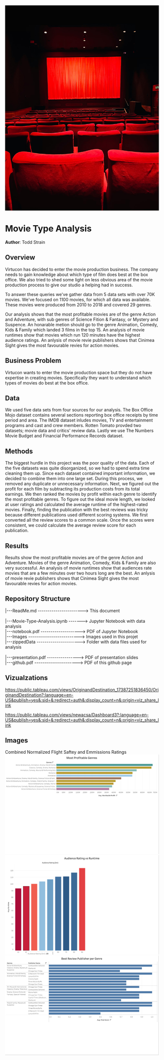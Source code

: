 ![Movies](images/movietheatre.jpg)
# Movie Type Analysis

**Author**: Todd Strain

## Overview
Virtucon has decided to enter the movie production business. The company needs to gain knowledge about which type of film does best at the box office.  We also tried to shed some light on less obvious area of the movie production process to give our studio a helping had in success.

To answer these queries we've gather data from 5 data sets with over 70K movies. We've focused on 1100 movies, for which all data was available. These movies were produced from 2010 to 2018 and covered 29 genres.

Our analysis shows that the most profitable movies are of the genre Action and Adventure, with sub genres of Science Fition & Fantasy, or Mystery and Suspence. An honarable metion should go to the genre Animation, Comedy, Kids & Family which landed 3 films in the top 15. An analysis of movie runtimes show that movies which run 120 minutes have the highest audience ratings. An anlysis of movie revie publishers shows that Cinimea Sight gives the most favourable revies for action movies.



## Business Problem
Virtucon wants to enter the movie production space but they do not have expertise in creating movies. Specifically they want to understand which types of movies do best at the box office.

## Data
We used five data sets from four sources for our analysis. The Box Office Mojo dataset contains several sections reporting box office receipts by time period and area. The IMDB dataset inludes movies, TV and entertainment programs and cast and crew members. Rotten Tomato provded two datasets; movie data and critics' review data. Lastly we use The Numbers Movie Budget and Financial Performance Records dataset.

## Methods
The biggest hurdle in this project was the poor quality of the data. Each of the five datasets was quite disorganized, so we had to spend extra time cleaning them up. Since each dataset contained important information, we decided to combine them into one large set. During this process, we removed any duplicate or unnecessary information. Next, we figured out the profit for each film by subtracting its production costs from its total earnings. We then ranked the movies by profit within each genre to identify the most profitable genres. To figure out the ideal movie length, we looked at user ratings and calculated the average runtime of the highest-rated movies. Finally, finding the publication with the best reviews was tricky because different publications used different scoring systems. We first converted all the review scores to a common scale. Once the scores were consistent, we could calculate the average review score for each publication.

## Results
Results show the most profitable movies are of the genre Action and Adventure. Movies of the genre Animation, Comedy, Kids & Family are also very successful. An analysis of movie runtimes show that audiences rate movies that are a few minutes over two hours long are the best. An anlysis of movie revie publishers shows that Cinimea Sight gives the most favourable revies for action movies.

## Repository Structure

|---ReadMe.md -----------------------> This document<br>  
|---Movie-Type-Analysis.ipynb -------> Jupyter Notebook with data analysis<br>
|---notebook.pdf --------------------> PDF of Jupyter Notebook<br>
|---Images --------------------------> Images used in this projet<br>
|---zippedData ----------------------> Folder with data files used for analysis<br>  
|---presentation.pdf ----------------> PDF of presentation slides<br>
|---github.pdf ----------------------> PDF of this github page<br>

## Vizualzations
https://public.tableau.com/views/OriginandDestination_17387251836450/OriginandDestination?:language=en-US&publish=yes&:sid=&:redirect=auth&:display_count=n&:origin=viz_share_link

https://public.tableau.com/views/newacsa/Dashboard3?:language=en-US&publish=yes&:sid=&:redirect=auth&:display_count=n&:origin=viz_share_link

## Images
Combined Normalized Flight Saftey and Emmissions Ratings
![Most Profitable Genres](images/MostProfitableGenres.png)
![Audience Review Runtime](images/AudienceRatingRuntime.png)
![BestReviewPub](images/BestReviewPub.png)
